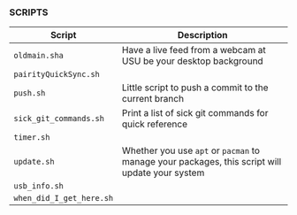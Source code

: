 ### SCRIPTS

| Script | Description  | 
|--------|--------------|
| `oldmain.sha` | Have a live feed from a webcam at USU be your desktop background |
| `pairityQuickSync.sh` | |
| `push.sh` | Little script to push a commit to the current branch |
| `sick_git_commands.sh` | Print a list of sick git commands for quick reference |
| `timer.sh` | | 
| `update.sh` | Whether you use `apt` or `pacman` to manage your packages, this script will update your system | 
| `usb_info.sh` | |
| `when_did_I_get_here.sh` | |

